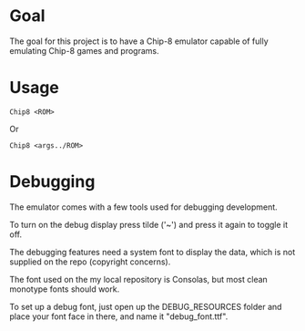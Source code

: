 # Goal
The goal for this project is to have a Chip-8 emulator capable of fully emulating Chip-8 games and programs.
# Usage
```Chip8 <ROM>```

Or

```Chip8 <args../ROM>```

# Debugging
The emulator comes with a few tools used for debugging development.

To turn on the debug display press tilde ('~') and press it again to toggle it off.

The debugging features need a system font to display the data, which is not supplied on the repo (copyright concerns).

The font used on the my local repository is Consolas, but most clean monotype fonts should work.

To set up a debug font, just open up the DEBUG\_RESOURCES folder and place your font face in there, and name it "debug\_font.ttf".
